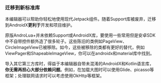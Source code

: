 ### 迁移到新标准库
本编辑器可以帮助你轻松地使用现代Jetpack组件。随着Support库被废弃，迁移到AndroidX**更利于**开发和项目维护。

原版AndroLua+并未依赖Support或AndroidX库，要使用一些常用但是安卓SDK中不自带控件额外造了很多轮子。这些陈旧的类例如PageView、CircleImageView已被移除。如今，这些被移除的类都有更好的替代，例如ViewPager和ShapeableImageView，你可以在androidx和material库中找到。

导入其它第三方库时，得益于本编辑器自带未混淆的AndroidX和Kotlin语言库，**你无需再担心大部分依赖问题**。例如，在加载大图时可以使用Glide、picasso等框架；处理联网请求时可以考虑使用OkHttp等框架。